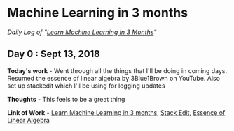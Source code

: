 # Machine Learning in 3 months

*Daily Log of "[Learn Machine Learning in 3 Months](https://www.youtube.com/watch?v=Cr6VqTRO1v0&feature=youtu.be)"*

## Day 0 : Sept 13, 2018
**Today's work** - Went through all the things that I'll be doing in coming days. Resumed the essence of linear algebra by 3Blue1Brown on YouTube.  Also set up stackedit which I'll be using for logging updates

**Thoughts** - This feels to be a great thing

**Link of Work** - [Learn Machine Learning in 3 months](https://www.youtube.com/watch?v=Cr6VqTRO1v0&feature=youtu.be), [Stack Edit](https://stackedit.io/), [Essence of Linear Algebra](https://www.youtube.com/watch?v=Ip3X9LOh2dk&list=PLZHQObOWTQDPD3MizzM2xVFitgF8hE_ab&index=6)
<!--stackedit_data:
eyJoaXN0b3J5IjpbLTk3MDgxODI3MCwtNzY4MzA4MjM5LDg3Nz
c1MTU1Nl19
-->